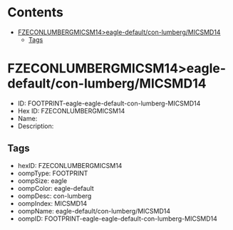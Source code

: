 



Contents
========

* [FZECONLUMBERGMICSM14>eagle-default/con-lumberg/MICSMD14](#fzeconlumbergmicsm14eagle-defaultcon-lumbergmicsmd14)
	* [Tags](#tags)

# FZECONLUMBERGMICSM14>eagle-default/con-lumberg/MICSMD14

- ID: FOOTPRINT-eagle-eagle-default-con-lumberg-MICSMD14
- Hex ID: FZECONLUMBERGMICSM14
- Name: 
- Description: 

## Tags

- hexID: FZECONLUMBERGMICSM14
- oompType: FOOTPRINT
- oompSize: eagle
- oompColor: eagle-default
- oompDesc: con-lumberg
- oompIndex: MICSMD14
- oompName: eagle-default/con-lumberg/MICSMD14
- oompID: FOOTPRINT-eagle-eagle-default-con-lumberg-MICSMD14
